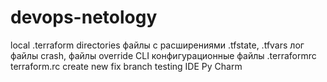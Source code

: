 # devops-netology
local .terraform directories
файлы с расширениями .tfstate, .tfvars 
лог файлы crash, файлы override
CLI конфигурационные файлы .terraformrc terraform.rc
create new fix branch
testing IDE Py Charm
